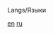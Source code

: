 Langs/Языки

[en](https://github.com/CodeGameSlasher/Sphere/blob/master/.github/docs/langs/README.en.md)
[ru](https://github.com/CodeGameSlasher/Sphere/blob/master/.github/docs/langs/README.ru.md)
